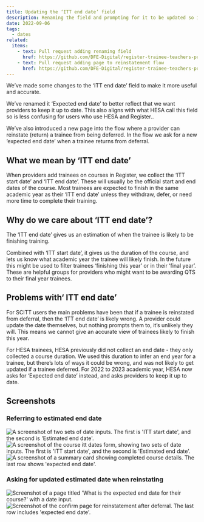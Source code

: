```yaml
---
title: Updating the ‘ITT end date’ field
description: Renaming the field and prompting for it to be updated so it stays up to date
date: 2022-09-06
tags:
  - dates
related:
  items:
    - text: Pull request adding renaming field
      href: https://github.com/DFE-Digital/register-trainee-teachers-prototype/pull/556
    - text: Pull request adding page to reinstatement flow
      href: https://github.com/DFE-Digital/register-trainee-teachers-prototype/pull/558
---
```


We’ve made some changes to the ‘ITT end date’ field to make it more useful and accurate.

We’ve renamed it ‘Expected end date’ to better reflect that we want providers to keep it up to date. This also aligns with what HESA call this field so is less confusing for users who use HESA and Register..

We’ve also introduced a new page into the flow where a provider can reinstate (return) a trainee from being deferred. In the flow we ask for a new ‘expected end date’ when a trainee returns from deferral.

## What we mean by ‘ITT end date’

When providers add trainees on courses in Register, we collect the ‘ITT start date’ and ‘ITT end date’. These will usually be the official start and end dates of the course. Most trainees are expected to finish in the same academic year as their ‘ITT end date’ unless they withdraw, defer, or need more time to complete their training.

## Why do we care about ‘ITT end date’?

The ‘ITT end date’ gives us an estimation of when the trainee is likely to be finishing training.

Combined with ‘ITT start date’, it gives us the duration of the course, and lets us know what academic year the trainee will likely finish. In the future this might be used to filter trainees ‘finishing this year’ or in their ‘final year’. These are helpful groups for providers who might want to be awarding QTS to their final year trainees.

## Problems with‘ ITT end date’

For SCITT users the main problems have been that if a trainee is reinstated from deferral, then the ‘ITT end date’ is likely wrong. A provider could update the date themselves, but nothing prompts them to, it’s unlikely they will. This means we cannot give an accurate view of trainees likely to finish this year.

For HESA trainees, HESA previously did not collect an end date - they only collected a course duration. We used this duration to infer an end year for a trainee, but there’s lots of ways it could be wrong, and was not likely to get updated if a trainee deferred. For 2022 to 2023 academic year, HESA now asks for ‘Expected end date’ instead, and asks providers to keep it up to date.

## Screenshots

### Referring to estimated end date

![A screenshot of two sets of date inputs. The first is 'ITT start date', and the second is 'Estimated end date'.](1.manual-course-details-form.png)
![A screenshot of the course itt dates form, showing two sets of date inputs. The first is 'ITT start date', and the second is 'Estimated end date'.](2.publish-course-dates-form.png)
![A screenshot of a summary card showing completed course details. The last row shows 'expected end date'.](3.course-details-summary-card.png)

### Asking for updated estimated date when reinstating

![Screenshot of a page titled 'What is the expected end date for their course?' with a date input.](4.updating-estimated-end-date-after-deferral.png)
![Screenshot of the confirm page for reinstatement after deferral. The last row includes 'expected end date'.](5.summary-card-reinstatement.png)
